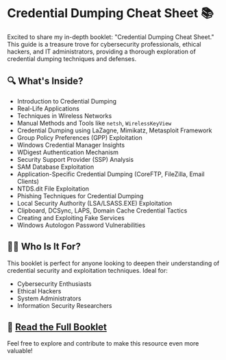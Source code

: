# Credential Dumping Cheat Sheet 📚

Excited to share my in-depth booklet: "Credential Dumping Cheat Sheet." This guide is a treasure trove for cybersecurity professionals, ethical hackers, and IT administrators, providing a thorough exploration of credential dumping techniques and defenses.

## 🔍 What's Inside?

- Introduction to Credential Dumping
- Real-Life Applications
- Techniques in Wireless Networks
- Manual Methods and Tools like `netsh`, `WirelessKeyView`
- Credential Dumping using LaZagne, Mimikatz, Metasploit Framework
- Group Policy Preferences (GPP) Exploitation
- Windows Credential Manager Insights
- WDigest Authentication Mechanism
- Security Support Provider (SSP) Analysis
- SAM Database Exploitation
- Application-Specific Credential Dumping (CoreFTP, FileZilla, Email Clients)
- NTDS.dit File Exploitation
- Phishing Techniques for Credential Dumping
- Local Security Authority (LSA/LSASS.EXE) Exploitation
- Clipboard, DCSync, LAPS, Domain Cache Credential Tactics
- Creating and Exploiting Fake Services
- Windows Autologon Password Vulnerabilities

## 👨‍💻 Who Is It For?

This booklet is perfect for anyone looking to deepen their understanding of credential security and exploitation techniques. Ideal for:

- Cybersecurity Enthusiasts
- Ethical Hackers
- System Administrators
- Information Security Researchers

## 📖 [Read the Full Booklet](https://github.com/manikanta-suru/Credential-Dumping-Cheat-Sheet.git)

Feel free to explore and contribute to make this resource even more valuable!

